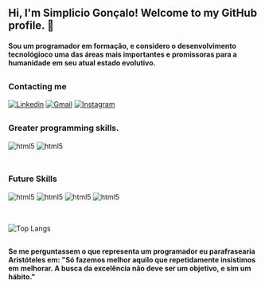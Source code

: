 ## Hi, I'm Simplicio Gonçalo! Welcome to my GitHub profile. 👋
#### Sou um programador em formação, e considero o desenvolvimento tecnológioco uma das áreas mais importantes e promissoras para a humanidade em seu atual estado evolutivo.
##
### Contacting me
[![Linkedin](https://img.shields.io/badge/LinkedIn-0077B5?style=for-the-badge&logo=linkedin&logoColor=white)](https://www.linkedin.com/in/simpl%C3%ADcio-gon%C3%A7alo-gon%C3%A7alves-machado-dias-6878a0283?lipi=urn%3Ali%3Apage%3Ad_flagship3_profile_view_base_contact_details%3BAEYyZYKfQmuVfQeB4HgHvg%3D%3D)
[![Gmail](https://img.shields.io/badge/Gmail-333333?style=for-the-badge&logo=gmail&logoColor=red)](mailto:simplicio.g3@gmail.com)
[![Instagram](https://img.shields.io/badge/Instagram-E4405F?style=for-the-badge&logo=instagram&logoColor=white)](https://www.instagram.com/simpliciogmd/)
##

### Greater programming skills.
<div style="display: inline_block">
    <img align="center" alt="html5" src="https://img.shields.io/badge/Python-3776AB?style=for-the-badge&logo=python&logoColor=white" /> 
    <img align="center" alt="html5" src="https://img.shields.io/badge/Java-ED8B00?style=for-the-badge&logo=openjdk&logoColor=white" />
</div><br/>

##
### Future Skills
<div style="display: inline_block">
    <img align="center" alt="html5" src="https://img.shields.io/badge/MySQL-00000F?style=for-the-badge&logo=mysql&logoColor=white" />
    <img align="center" alt="html5" src="https://img.shields.io/badge/JavaScript-F7DF1E?style=for-the-badge&logo=javascript&logoColor=black" />
    <img align="center" alt="html5" src="https://img.shields.io/badge/HTML5-E34F26?style=for-the-badge&logo=html5&logoColor=white" />
    <img align="center" alt="html5" src="https://img.shields.io/badge/CSS3-1572B6?style=for-the-badge&logo=css3&logoColor=white" />
</div><br/>

##
![Top Langs](https://github-readme-stats.vercel.app/api/top-langs/?username=SimplicioDias&layout=compact)

##
#### Se me perguntassem o que representa um programador eu parafrasearia Aristóteles em: "Só fazemos melhor aquilo que repetidamente insistimos em melhorar. A busca da excelência não deve ser um objetivo, e sim um hábito."
